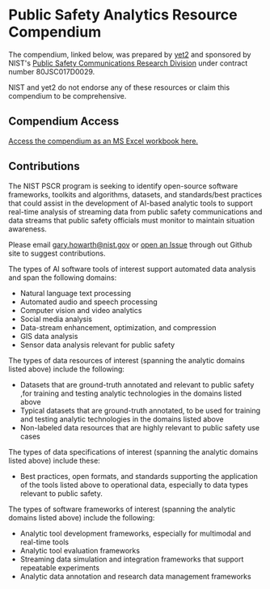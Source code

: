 <link rel="stylesheet" href="https://pages.nist.gov/nist-header-footer/css/nist-combined.css">
<script src="https://pages.nist.gov/nist-header-footer/js/jquery-1.9.0.min.js" type="text/javascript" defer="defer"></script>
<script src="https://pages.nist.gov/nist-header-footer/js/nist-header-footer.js" type="text/javascript" defer="defer"></script>
<title>Public Safety Analytics Resources</title>

<meta http-equiv="Content-Type" content="text/html; charset=UTF-8" />

# Public Safety Analytics Resource Compendium

The compendium, linked below, was prepared by [yet2](https://www.yet2.com/) and sponsored by NIST's [Public Safety Communications Research Division](https://pscr.gov) under contract number 80JSC017D0029.

NIST and yet2 do not endorse any of these resources or claim this compendium to be comprehensive.

## Compendium Access

[Access the compendium as an MS Excel workbook here.](https://github.com/usnistgov/Public_Safety_Analytics_Resources/raw/main/Compendium%20of%20Open%20Resources%20for%20Multimodal%20Emergency%20Awareness%20AI%20Analytics.xlsx) 

## Contributions

The NIST PSCR program is seeking to identify open-source software frameworks, toolkits and algorithms, datasets, and standards/best practices that could assist in the development of AI-based analytic tools to support real-time analysis of streaming data from public safety communications and data streams that public safety officials must monitor to maintain situation awareness.

Please email gary.howarth@nist.gov or [open an Issue](https://github.com/usnistgov/Public_Safety_Analytics_Resources/issues/new/choose) through out Github site to suggest contributions.

The types of AI software tools of interest support automated data analysis and span the following domains:
- Natural language text processing
- Automated audio and speech processing
- Computer vision and video analytics
- Social media analysis
- Data-stream enhancement, optimization, and compression
- GIS data analysis
- Sensor data analysis relevant for public safety

The types of data resources of interest (spanning the analytic domains listed above) include the following:
- Datasets that are ground-truth annotated and relevant to public safety ,for training and testing analytic technologies in the domains listed above
- Typical datasets that are ground-truth annotated, to be used for training and testing analytic technologies in the domains listed above
- Non-labeled data resources that are highly relevant to public safety use cases

The types of data specifications of interest (spanning the analytic domains listed above) include these:
- Best practices, open formats, and standards supporting the application of the tools listed above to operational data, especially to data types relevant to public safety.

The types of software frameworks of interest (spanning the analytic domains listed above) include the following:
- Analytic tool development frameworks, especially for multimodal and real-time tools
- Analytic tool evaluation frameworks
- Streaming data simulation and integration frameworks that support repeatable experiments
- Analytic data annotation and research data management frameworks
